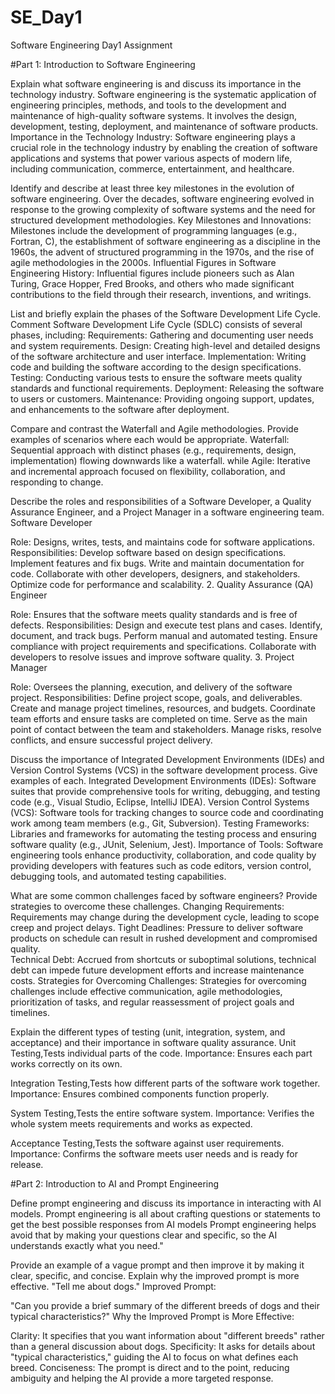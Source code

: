 # SE_Day1
Software Engineering Day1 Assignment

#Part 1: Introduction to Software Engineering

Explain what software engineering is and discuss its importance in the technology industry.
Software engineering is the systematic application of engineering principles, methods, and tools to the development and maintenance of high-quality software systems. It involves the design, development, testing, deployment, and maintenance of software products.
Importance in the Technology Industry: Software engineering plays a crucial role in the technology industry by enabling the creation of software applications and systems that power various aspects of modern life, including communication, commerce, entertainment, and healthcare.


Identify and describe at least three key milestones in the evolution of software engineering.
Over the decades, software engineering evolved in response to the growing complexity of software systems and the need for structured development methodologies.
Key Milestones and Innovations: Milestones include the development of programming languages (e.g., Fortran, C), the establishment of software engineering as a discipline in the 1960s, the advent of structured programming in the 1970s, and the rise of agile methodologies in the 2000s.
Influential Figures in Software Engineering History: Influential figures include pioneers such as Alan Turing, Grace Hopper, Fred Brooks, and others who made significant contributions to the 
field through their research, inventions, and writings.


List and briefly explain the phases of the Software Development Life Cycle.
Comment
Software Development Life Cycle (SDLC) consists of several phases, including:
Requirements: Gathering and documenting user needs and system requirements.
Design: Creating high-level and detailed designs of the software architecture and user interface.
Implementation: Writing code and building the software according to the design specifications.
Testing: Conducting various tests to ensure the software meets quality standards and functional requirements.
Deployment: Releasing the software to users or customers.
Maintenance: Providing ongoing support, updates, and enhancements to the software after deployment.






Compare and contrast the Waterfall and Agile methodologies. Provide examples of scenarios where each would be appropriate.
Waterfall: Sequential approach with distinct phases (e.g., requirements, design, implementation) flowing downwards like a waterfall.
while Agile: Iterative and incremental approach focused on flexibility, collaboration, and responding to change.




Describe the roles and responsibilities of a Software Developer, a Quality Assurance Engineer, and a Project Manager in a software engineering team.
Software Developer

Role: Designs, writes, tests, and maintains code for software applications.
Responsibilities:
Develop software based on design specifications.
Implement features and fix bugs.
Write and maintain documentation for code.
Collaborate with other developers, designers, and stakeholders.
Optimize code for performance and scalability.
2. Quality Assurance (QA) Engineer

Role: Ensures that the software meets quality standards and is free of defects.
Responsibilities:
Design and execute test plans and cases.
Identify, document, and track bugs.
Perform manual and automated testing.
Ensure compliance with project requirements and specifications.
Collaborate with developers to resolve issues and improve software quality.
3. Project Manager

Role: Oversees the planning, execution, and delivery of the software project.
Responsibilities:
Define project scope, goals, and deliverables.
Create and manage project timelines, resources, and budgets.
Coordinate team efforts and ensure tasks are completed on time.
Serve as the main point of contact between the team and stakeholders.
Manage risks, resolve conflicts, and ensure successful project delivery.









Discuss the importance of Integrated Development Environments (IDEs) and Version Control Systems (VCS) in the software development process. Give examples of each.
Integrated Development Environments (IDEs): Software suites that provide comprehensive tools for writing, debugging, and testing code (e.g., Visual Studio, Eclipse, IntelliJ IDEA).
Version Control Systems (VCS): Software tools for tracking changes to source code and coordinating work among team members (e.g., Git, Subversion).
Testing Frameworks: Libraries and frameworks for automating the testing process and ensuring software quality (e.g., JUnit, Selenium, Jest).
Importance of Tools: Software engineering tools enhance productivity, collaboration, and code quality by providing developers with features such as code editors, version control, debugging tools, and automated testing capabilities.




What are some common challenges faced by software engineers? Provide strategies to overcome these challenges.
Changing Requirements: Requirements may change during the development cycle, leading to scope creep and project delays.
Tight Deadlines: Pressure to deliver software products on schedule can result in rushed development and compromised quality.  
Technical Debt: Accrued from shortcuts or suboptimal solutions, technical debt can impede future development efforts and increase maintenance costs.
Strategies for Overcoming Challenges: Strategies for overcoming challenges include effective communication, agile methodologies, prioritization of tasks, and regular reassessment of project goals and timelines.



Explain the different types of testing (unit, integration, system, and acceptance) and their importance in software quality assurance.
Unit Testing,Tests individual parts of the code.
Importance: Ensures each part works correctly on its own.

Integration Testing,Tests how different parts of the software work together.
Importance: Ensures combined components function properly.

System Testing,Tests the entire software system.
Importance: Verifies the whole system meets requirements and works as expected.

Acceptance Testing,Tests the software against user requirements.
Importance: Confirms the software meets user needs and is ready for release.









#Part 2: Introduction to AI and Prompt Engineering



Define prompt engineering and discuss its importance in interacting with AI models.
Prompt engineering is all about crafting questions or statements to get the best possible responses from AI models
Prompt engineering helps avoid that by making your questions clear and specific, so the AI understands exactly what you need."



Provide an example of a vague prompt and then improve it by making it clear, specific, and concise. Explain why the improved prompt is more effective.
"Tell me about dogs."
Improved Prompt:

"Can you provide a brief summary of the different breeds of dogs and their typical characteristics?"
Why the Improved Prompt is More Effective:

Clarity: It specifies that you want information about "different breeds" rather than a general discussion about dogs.
Specificity: It asks for details about "typical characteristics," guiding the AI to focus on what defines each breed.
Conciseness: The prompt is direct and to the point, reducing ambiguity and helping the AI provide a more targeted response.

